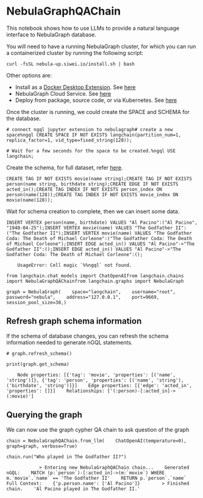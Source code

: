 NebulaGraphQAChain
==================

This notebook shows how to use LLMs to provide a natural language interface to NebulaGraph database.

You will need to have a running NebulaGraph cluster, for which you can run a containerized cluster by running the following script:

    curl -fsSL nebula-up.siwei.io/install.sh | bash

Other options are:

*   Install as a [Docker Desktop Extension](https://www.docker.com/blog/distributed-cloud-native-graph-database-nebulagraph-docker-extension/). See [here](https://docs.nebula-graph.io/3.5.0/2.quick-start/1.quick-start-workflow/)
*   NebulaGraph Cloud Service. See [here](https://www.nebula-graph.io/cloud)
*   Deploy from package, source code, or via Kubernetes. See [here](https://docs.nebula-graph.io/)

Once the cluster is running, we could create the SPACE and SCHEMA for the database.

    # connect ngql jupyter extension to nebulagraph# create a new space%ngql CREATE SPACE IF NOT EXISTS langchain(partition_num=1, replica_factor=1, vid_type=fixed_string(128));

    # Wait for a few seconds for the space to be created.%ngql USE langchain;

Create the schema, for full dataset, refer [here](https://www.siwei.io/en/nebulagraph-etl-dbt/).

    CREATE TAG IF NOT EXISTS movie(name string);CREATE TAG IF NOT EXISTS person(name string, birthdate string);CREATE EDGE IF NOT EXISTS acted_in();CREATE TAG INDEX IF NOT EXISTS person_index ON person(name(128));CREATE TAG INDEX IF NOT EXISTS movie_index ON movie(name(128));

Wait for schema creation to complete, then we can insert some data.

    INSERT VERTEX person(name, birthdate) VALUES "Al Pacino":("Al Pacino", "1940-04-25");INSERT VERTEX movie(name) VALUES "The Godfather II":("The Godfather II");INSERT VERTEX movie(name) VALUES "The Godfather Coda: The Death of Michael Corleone":("The Godfather Coda: The Death of Michael Corleone");INSERT EDGE acted_in() VALUES "Al Pacino"->"The Godfather II":();INSERT EDGE acted_in() VALUES "Al Pacino"->"The Godfather Coda: The Death of Michael Corleone":();

        UsageError: Cell magic `%%ngql` not found.

    from langchain.chat_models import ChatOpenAIfrom langchain.chains import NebulaGraphQAChainfrom langchain.graphs import NebulaGraph

    graph = NebulaGraph(    space="langchain",    username="root",    password="nebula",    address="127.0.0.1",    port=9669,    session_pool_size=30,)

Refresh graph schema information[](#refresh-graph-schema-information "Direct link to Refresh graph schema information")
------------------------------------------------------------------------------------------------------------------------

If the schema of database changes, you can refresh the schema information needed to generate nGQL statements.

    # graph.refresh_schema()

    print(graph.get_schema)

        Node properties: [{'tag': 'movie', 'properties': [('name', 'string')]}, {'tag': 'person', 'properties': [('name', 'string'), ('birthdate', 'string')]}]    Edge properties: [{'edge': 'acted_in', 'properties': []}]    Relationships: ['(:person)-[:acted_in]->(:movie)']    

Querying the graph[](#querying-the-graph "Direct link to Querying the graph")
------------------------------------------------------------------------------

We can now use the graph cypher QA chain to ask question of the graph

    chain = NebulaGraphQAChain.from_llm(    ChatOpenAI(temperature=0), graph=graph, verbose=True)

    chain.run("Who played in The Godfather II?")

                > Entering new NebulaGraphQAChain chain...    Generated nGQL:    MATCH (p:`person`)-[:acted_in]->(m:`movie`) WHERE m.`movie`.`name` == 'The Godfather II'    RETURN p.`person`.`name`    Full Context:    {'p.person.name': ['Al Pacino']}        > Finished chain.    'Al Pacino played in The Godfather II.'